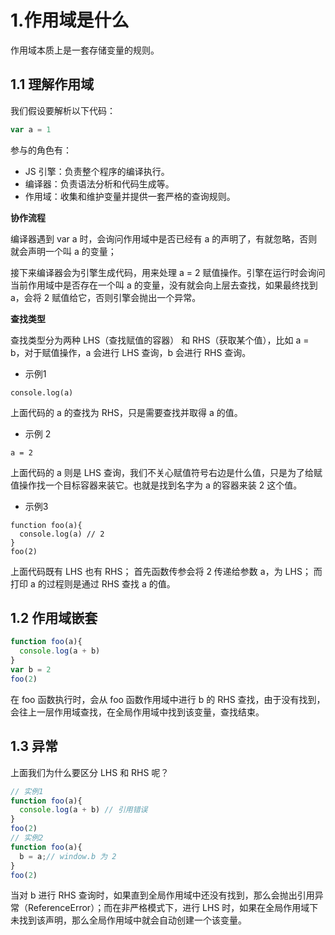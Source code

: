 # 1.作用域是什么
作用域本质上是一套存储变量的规则。
## 1.1 理解作用域
我们假设要解析以下代码：
```JavaScript
var a = 1
```
参与的角色有：
- JS 引擎：负责整个程序的编译执行。
- 编译器：负责语法分析和代码生成等。
- 作用域：收集和维护变量并提供一套严格的查询规则。

**协作流程**

编译器遇到 var a 时，会询问作用域中是否已经有 a 的声明了，有就忽略，否则就会声明一个叫 a 的变量；

接下来编译器会为引擎生成代码，用来处理 a = 2 赋值操作。引擎在运行时会询问当前作用域中是否存在一个叫 a 的变量，没有就会向上层去查找，如果最终找到 a，会将 2 赋值给它，否则引擎会抛出一个异常。

**查找类型**

查找类型分为两种 LHS（查找赋值的容器） 和 RHS（获取某个值），比如 a = b，对于赋值操作，a 会进行 LHS 查询，b 会进行 RHS 查询。

- 示例1
```
console.log(a)
```
上面代码的 a 的查找为 RHS，只是需要查找并取得 a 的值。

- 示例 2
```
a = 2
```
上面代码的 a 则是 LHS 查询，我们不关心赋值符号右边是什么值，只是为了给赋值操作找一个目标容器来装它。也就是找到名字为 a 的容器来装 2 这个值。

- 示例3
```
function foo(a){
  console.log(a) // 2
}
foo(2)
```

上面代码既有 LHS 也有 RHS；
首先函数传参会将 2 传递给参数 a，为 LHS；
而打印 a 的过程则是通过 RHS 查找 a 的值。

## 1.2 作用域嵌套

```JavaScript
function foo(a){
  console.log(a + b)
}
var b = 2
foo(2)
```

在 foo 函数执行时，会从 foo 函数作用域中进行 b 的 RHS 查找，由于没有找到，会往上一层作用域查找，在全局作用域中找到该变量，查找结束。

## 1.3 异常
上面我们为什么要区分 LHS 和 RHS 呢？

```JavaScript
// 实例1
function foo(a){
  console.log(a + b) // 引用错误
}
foo(2)
// 实例2
function foo(a){
  b = a;// window.b 为 2
}
foo(2)
```

当对 b 进行 RHS 查询时，如果直到全局作用域中还没有找到，那么会抛出引用异常（ReferenceError）；而在非严格模式下，进行 LHS 时，如果在全局作用域下未找到该声明，那么全局作用域中就会自动创建一个该变量。